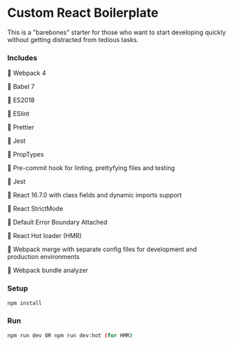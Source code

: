 # Custom React Boilerplate

This is a "barebones" starter for those who want to start developing quickly without getting distracted from tedious tasks.

### Includes

💛 Webpack 4

💛 Babel 7

💛 ES2018

💛 ESlint

💛 Prettier

💛 Jest

💛 PropTypes

💛 Pre-commit hook for linting, prettyfying files and testing

💛 Jest

💛 React 16.7.0 with class fields and dynamic imports support

💛 React StrictMode

💛 Default Error Boundary Attached

💛 React Hot loader (HMR)

💛 Webpack merge with separate config files for development and production environments

💛 Webpack bundle analyzer

### Setup

```bash
npm install
```

### Run

```bash
npm run dev OR npm run dev:hot (for HMR)
```
